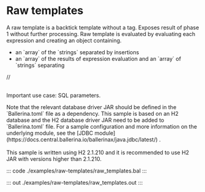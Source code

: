 # Raw templates

A raw template is a backtick template without a tag. Exposes result of phase 1 without further processing.
Raw template is evaluated by evaluating each expression and creating an object containing.
<ul>
<li>an `array` of the `strings` separated by insertions</li>
<li>an `array` of the results of expression evaluation and an `array` of `strings` separating</li>
</ul>
//<br></br>
<p>Important use case: SQL parameters.</p>
Note that the relevant database driver JAR should be defined in the `Ballerina.toml` file as a dependency.
This sample is based on an H2 database and the H2 database driver JAR need to be added to `Ballerina.toml` file.
For a sample configuration and more information on the underlying module, see the [JDBC module](https://docs.central.ballerina.io/ballerinax/java.jdbc/latest/) .<br><br>
This sample is written using H2 2.1.210 and it is recommended to use H2 JAR with versions higher than 2.1.210.


::: code ./examples/raw-templates/raw_templates.bal :::

::: out ./examples/raw-templates/raw_templates.out :::